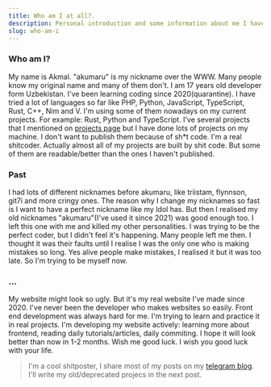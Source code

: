```yaml
---
title: Who am I at all?.
description: Personal introduction and some information about me I haven't mentioned on about page.
slug: who-am-i
---
```


### Who am I?

My name is Akmal. "akumaru" is my nickname over the WWW. Many people know my original name and many of them don't. 
I am 17 years old developer form Uzbekistan. I've been learning coding since 2020(quarantine). I have tried a lot of languages so far like
PHP, Python, JavaScript, TypeScript, Rust, C++, Nim and V. I'm using some of them nowadays on my current projects. For example: Rust, Python and TypeScript. I've several projects that I mentioned on [projects page](https://akumarujon.uz/projects) but I have done lots of projects on my machine. I don't want to publish them because of sh*t code. I'm a real shitcoder. Actually almost all of my projects are built by shit code. But some of them are readable/better than the ones I haven't published.


### Past
I had lots of different nicknames before akumaru, like triistam, flynnson, git7i and more cringy ones. The reason why I change my nicknames so fast is I want to have a perfect nickname like my Idol has. But then I realised my old nicknames "akumaru"(I've used it since 2021) was good enough too. I left this one with me and killed my other personalities. I was trying to be the perfect coder, but I didn't feel it's happening. Many people left me then. I thought it was their faults until I realise I was the only one who is making mistakes so long. Yes alive people make mistakes, I realised it but it was too late. So I'm trying to be myself now.


### ...
My website might look so ugly. But it's my real website I've made since 2020. I've never been the developer who makes websites so easily. Front end development was always hard for me. I'm trying to learn and practice it in real projects. I'm developing my website actively: learning more about frontend, reading daily tutorials/articles, daily commiting. I hope it will look better than now in 1-2 months. Wish me good luck. I wish you good luck with your life.

> I'm a cool shitposter, I share most of my posts on my [telegram blog](https://akumarubek.t.me). 
> I'll write my old/deprecated projecs in the next post. 